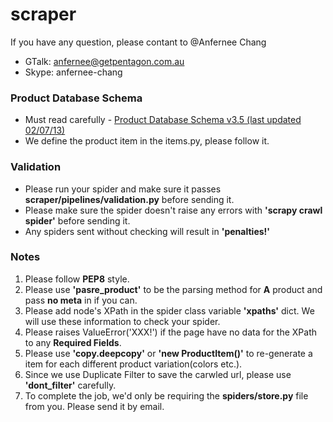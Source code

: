 scraper
============
   
If you have any question, please contant to @Anfernee Chang
   
  - GTalk: anfernee@getpentagon.com.au
  - Skype: anfernee-chang


### Product Database Schema

- Must read carefully - [Product Database Schema v3.5 (last updated 02/07/13)](https://docs.google.com/file/d/0BwBtbldsfq-3LVh3UTRIVERiVHM/edit?usp=sharing)
- We define the product item in the items.py, please follow it.

### Validation
- Please run your spider and make sure it passes **scraper/pipelines/validation.py** before sending it.
- Please make sure the spider doesn't raise any errors with **'scrapy crawl spider'** before sending it.
- Any spiders sent without checking will result in **'penalties!'**

### Notes
1. Please follow **PEP8** style. 
1. Please use **'pasre_product'** to be the parsing method for **A** product and pass **no meta** in if you can.
1. Please add node's XPath in the spider class variable **'xpaths'** dict. We will use these information to check your spider.
1. Please raises ValueError('XXX!') if the page have no data for the XPath to any **Required Fields**.
1. Please use **'copy.deepcopy'** or **'new ProductItem()'** to re-generate a item for each different product variation(colors etc.).
1. Since we use Duplicate Filter to save the carwled url, please use **'dont_filter'** carefully.
1. To complete the job, we'd only be requiring the **spiders/store.py** file from you. Please send it by email.
